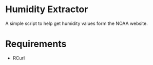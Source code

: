 # Humidity Extractor

A simple script to help get humidity values form the NOAA website.

# Requirements

* RCurl


